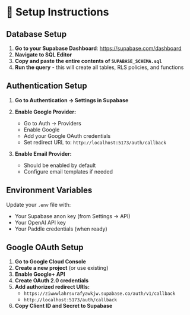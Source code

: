 # 🚀 Setup Instructions

## Database Setup

1. **Go to your Supabase Dashboard**: https://supabase.com/dashboard
2. **Navigate to SQL Editor**
3. **Copy and paste the entire contents of `SUPABASE_SCHEMA.sql`**
4. **Run the query** - this will create all tables, RLS policies, and functions

## Authentication Setup

1. **Go to Authentication → Settings in Supabase**
2. **Enable Google Provider:**
   - Go to Auth → Providers
   - Enable Google
   - Add your Google OAuth credentials
   - Set redirect URL to: `http://localhost:5173/auth/callback`

3. **Enable Email Provider:**
   - Should be enabled by default
   - Configure email templates if needed

## Environment Variables

Update your `.env` file with:
- Your Supabase anon key (from Settings → API)
- Your OpenAI API key
- Your Paddle credentials (when ready)

## Google OAuth Setup

1. **Go to Google Cloud Console**
2. **Create a new project** (or use existing)
3. **Enable Google+ API**
4. **Create OAuth 2.0 credentials**
5. **Add authorized redirect URIs:**
   - `https://ziwwwlahrsvrafyawkjw.supabase.co/auth/v1/callback`
   - `http://localhost:5173/auth/callback`
6. **Copy Client ID and Secret to Supabase**